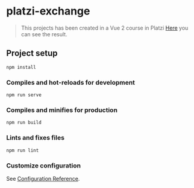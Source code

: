 # platzi-exchange

> This projects has been created in a Vue 2 course in Platzi
> [Here](https://platzi-exchange-exercise-vue2.netlify.app) you can see the result.

## Project setup
```
npm install
```

### Compiles and hot-reloads for development
```
npm run serve
```

### Compiles and minifies for production
```
npm run build
```

### Lints and fixes files
```
npm run lint
```

### Customize configuration
See [Configuration Reference](https://cli.vuejs.org/config/).
